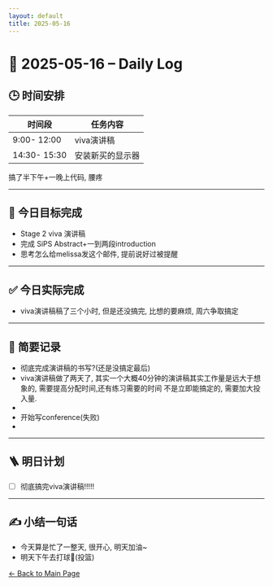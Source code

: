 ```yaml
---
layout: default
title: 2025-05-16
---
```


# 📅 2025-05-16 – Daily Log

## 🕒 时间安排

| 时间段 | 任务内容 |
|--------|----------| 
| 9:00- 12:00 | viva演讲稿  | 
| 14:30- 15:30 | 安装新买的显示器  | 

搞了半下午+一晚上代码, 腰疼

---

## 🎯 今日目标完成

- Stage 2 viva 演讲稿
- 完成 SiPS Abstract+一到两段introduction
- 思考怎么给melissa发这个邮件, 提前说好过被提醒

---
## ✅ 今日实际完成
- viva演讲稿稿了三个小时, 但是还没搞完, 比想的要麻烦, 周六争取搞定


---

## 🧠 简要记录

- 彻底完成演讲稿的书写?(还是没搞定最后)
- viva演讲稿做了两天了, 其实一个大概40分钟的演讲稿其实工作量是远大于想象的, 需要提高分配时间,还有练习需要的时间 不是立即能搞定的, 需要加大投入量.
-
- 开始写conference(失败)
- 


---

## 🪜 明日计划
- [ ] 彻底搞完viva演讲稿!!!!!



---

## ✍️ 小结一句话
- 今天算是忙了一整天, 很开心, 明天加油~
- 明天下午去打球🏀(投篮)

[← Back to Main Page](/index.md)
